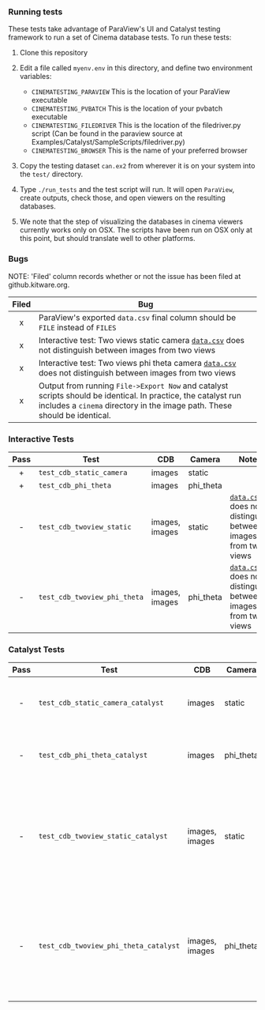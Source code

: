 ### Running tests

These tests take advantage of ParaView's UI and Catalyst testing framework to run a set of Cinema database tests. To run these tests:

1. Clone this repository
2. Edit a file called ``myenv.env`` in this directory, and define two environment variables:
    - ``CINEMATESTING_PARAVIEW`` This is the location of your ParaView executable
    - ``CINEMATESTING_PVBATCH``  This is the location of your pvbatch executable
    - ``CINEMATESTING_FILEDRIVER``  This is the location of the filedriver.py script (Can be found in the paraview source at Examples/Catalyst/SampleScripts/filedriver.py)
    - ``CINEMATESTING_BROWSER``  This is the name of your preferred browser 

3. Copy the testing dataset ``can.ex2`` from wherever it is on your system into the ``test/`` directory.

4. Type ``./run_tests`` and the test script will run. It will open ``ParaView``, create outputs, check those, and open viewers on the resulting databases.

5. We note that the step of visualizing the databases in cinema viewers currently works only on OSX. The scripts have been run on OSX only at this point, but should translate well to other platforms.

### Bugs
NOTE: 'Filed' column records whether or not the issue has been filed at github.kitware.org.

| Filed | Bug |
|:-----:|-----|
|x|ParaView's exported ``data.csv`` final column should be ``FILE`` instead of ``FILES``|
|x|Interactive test: Two views static camera [``data.csv``](results/twoviews.csv) does not distinguish between images from two views|
|x|Interactive test: Two views phi theta camera [``data.csv``](results/twoviews_phitheta.csv) does not distinguish between images from two views|
|x|Output from running ``File->Export Now`` and catalyst scripts should be identical. In practice, the catalyst run includes a ``cinema`` directory in the image path. These should be identical.|

### Interactive Tests

| Pass | Test | CDB | Camera | Notes |
|:----:|------|-----|--------|-------|
| + | ``test_cdb_static_camera`` | images | static | |
| + | ``test_cdb_phi_theta`` | images | phi_theta | |
| - | ``test_cdb_twoview_static`` | images, images | static | [``data.csv``](results/twoviews.csv) does not distinguish between images from two views |
| - | ``test_cdb_twoview_phi_theta`` | images, images | phi_theta | [``data.csv``](results/twoviews_phitheta.csv) does not distinguish between images from two views |


### Catalyst Tests

| Pass   | Test                                      | CDB              | Camera      | Notes                                                                                                                                      |
| :----: | ----------------------------------------- | ---------------- | ----------- | -----------                                                                                                                                |
| -      | ``test_cdb_static_camera_catalyst``       | images           | static      | Succeeds but adds unneeded cinema directory.                                                                                               |
| -      | ``test_cdb_phi_theta_catalyst``           | images           | phi_theta   | Succeeds but adds unneeded cinema directory.                                                                                               |
| -      | ``test_cdb_twoview_static_catalyst``      | images, images   | static      | Succeeds but adds unneeded cinema directory. DOES differentiate between the two views: [``data.csv``](results/batch_twoviews.csv)          |
| -      | ``test_cdb_twoview_phi_theta_catalyst``   | images, images   | phi_theta   | Succeeds but adds unneeded cinema directory. DOES differentiate between the two views: [``data.csv``](results/batch_twoviews_phitheta.csv) |
